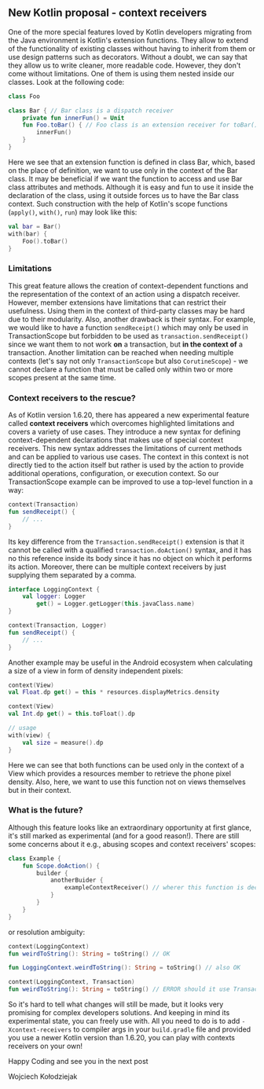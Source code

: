 ## New Kotlin proposal - context receivers

One of the more special features loved by Kotlin developers migrating from the Java environment is Kotlin's extension functions. They allow to extend of the functionality of existing classes without having to inherit from them or use design patterns such as decorators. Without a doubt, we can say that they allow us to write cleaner, more readable code. However, they don't come without limitations. One of them is using them nested inside our classes. Look at the following code: 

```kotlin
class Foo

class Bar { // Bar class is a dispatch receiver
    private fun innerFun() = Unit
    fun Foo.toBar() { // Foo class is an extension receiver for toBar()
        innerFun()
    }
}
```

Here we see that an extension function is defined in class Bar, which, based on the place of definition, we want to use only in the context of the Bar class. It may be beneficial if we want the function to access and use Bar class attributes and methods. Although it is easy and fun to use it inside the declaration of the class, using it outside forces us to have the Bar class context. Such construction with the help of Kotlin's scope functions (`apply()`, `with()`, `run`) may look like this:

```kotlin
val bar = Bar()
with(bar) {
    Foo().toBar()
}
```

### Limitations

This great feature allows the creation of context-dependent functions and the representation of the context of an action using a dispatch receiver. However, member extensions have limitations that can restrict their usefulness. Using them in the context of third-party classes may be hard due to their modularity. Also, another drawback is their syntax. For example, we would like to have a function `sendReceipt()` which may only be used in  TransactionScope but forbidden to be used as `transaction.sendReceipt()` since we want them to not work **on** a transaction, but **in the context of** a transaction. Another limitation can be reached when needing multiple contexts (let's say not only `TransactionScope` but also `CorutineScope`) - we cannot declare a function that must be called only within two or more scopes present at the same time.

### Context receivers to the rescue?

As of Kotlin version 1.6.20, there has appeared a new experimental feature called **context receivers** which overcomes highlighted limitations and covers a variety of use cases. They introduce a new syntax for defining context-dependent declarations that makes use of special context receivers. This new syntax addresses the limitations of current methods and can be applied to various use cases. The context in this context is not directly tied to the action itself but rather is used by the action to provide additional operations, configuration, or execution context. So our TransactionScope example can be improved to use a top-level function in a way:

```kotlin
context(Transaction)
fun sendReceipt() {
    // ...
}
```

Its key difference from the `Transaction.sendReceipt()` extension is that it cannot be called with a qualified `transaction.doAction()` syntax, and it has no this reference inside its body since it has no object on which it performs its action. Moreover, there can be multiple context receivers by just supplying them separated by a comma. 

```kotlin
interface LoggingContext {
    val logger: Logger
        get() = Logger.getLogger(this.javaClass.name)
}

context(Transaction, Logger)
fun sendReceipt() {
    // ...
}
```

Another example may be useful in the Android ecosystem when calculating a size of a view in form of density independent pixels:

```kotlin
context(View)
val Float.dp get() = this * resources.displayMetrics.density

context(View)
val Int.dp get() = this.toFloat().dp

// usage
with(view) {
    val size = measure().dp
}
```

Here we can see that both functions can be used only in the context of a View which provides a resources member to retrieve the phone pixel density. Also, here, we want to use this function not on views themselves but in their context. 

### What is the future? 

Although this feature looks like an extraordinary opportunity at first glance, it's still marked as experimental (and for a good reason!). There are still some concerns about it  e.g., abusing scopes and context receivers' scopes:

```kotlin
class Example {
    fun Scope.doAction() {
        builder {
        	anotherBuider {
                exampleContextReceiver() // wherer this function is declared and which one to use?
            }    
        }
    }
}
```

 or resolution ambiguity: 

```kotlin
context(LoggingContext)
fun weirdToString(): String = toString() // OK

fun LoggingContext.weirdToString(): String = toString() // also OK

context(LoggingContext, Transaction)
fun weirdToString(): String = toString() // ERROR should it use Transaction.toString() or LogginContext.toString()?
```



So it's hard to tell what changes will still be made, but it looks very promising for complex developers solutions. And keeping in mind its experimental state, you can freely use with. All you need to do is to add `-Xcontext-receivers` to compiler args in your `build.gradle` file and provided you use a newer Kotlin version than 1.6.20, you can play with contexts receivers on your own!

Happy Coding and see you in the next post 

Wojciech Kołodziejak